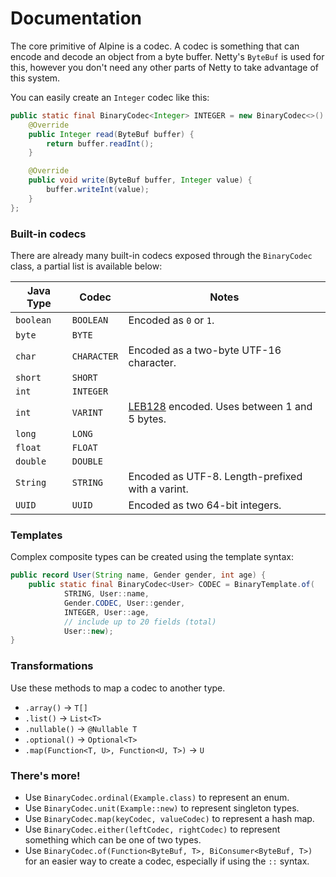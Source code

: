# Documentation
The core primitive of Alpine is a codec. A codec is something that can encode and decode an object from a byte buffer.
Netty's `ByteBuf` is used for this, however you don't need any other parts of Netty to take advantage of this system.

You can easily create an `Integer` codec like this:
```java
public static final BinaryCodec<Integer> INTEGER = new BinaryCodec<>() {
    @Override
    public Integer read(ByteBuf buffer) {
        return buffer.readInt();
    }

    @Override
    public void write(ByteBuf buffer, Integer value) {
        buffer.writeInt(value);
    }
};
```

### Built-in codecs
There are already many built-in codecs exposed through the `BinaryCodec` class, a partial list is available below:

| Java Type   | Codec             | Notes                                                                               |
|-------------|-------------------|-------------------------------------------------------------------------------------|
| `boolean`   | `BOOLEAN`         | Encoded as `0` or `1`.                                                              |
| `byte`      | `BYTE`            |                                                                                     |
| `char`      | `CHARACTER`       | Encoded as a two-byte UTF-16 character.                                             |
| `short`     | `SHORT`           |                                                                                     |
| `int`       | `INTEGER`         |                                                                                     |
| `int`       | `VARINT`          | [LEB128](https://en.wikipedia.org/wiki/LEB128) encoded. Uses between 1 and 5 bytes. |
| `long`      | `LONG`            |                                                                                     |
| `float`     | `FLOAT`           |                                                                                     |
| `double`    | `DOUBLE`          |                                                                                     |
| `String`    | `STRING`          | Encoded as UTF-8. Length-prefixed with a varint.                                    |
| `UUID`      | `UUID`            | Encoded as two 64-bit integers.                                                     |

### Templates
Complex composite types can be created using the template syntax:

```java
public record User(String name, Gender gender, int age) {
    public static final BinaryCodec<User> CODEC = BinaryTemplate.of(
            STRING, User::name,
            Gender.CODEC, User::gender,
            INTEGER, User::age,
            // include up to 20 fields (total)
            User::new);
}
```

### Transformations
Use these methods to map a codec to another type.
- `.array()` → `T[]`
- `.list()` → `List<T>`
- `.nullable()` → `@Nullable T`
- `.optional()` → `Optional<T>`
- `.map(Function<T, U>, Function<U, T>)` → `U`

### There's more!
- Use `BinaryCodec.ordinal(Example.class)` to represent an enum.
- Use `BinaryCodec.unit(Example::new)` to represent singleton types.
- Use `BinaryCodec.map(keyCodec, valueCodec)` to represent a hash map.
- Use `BinaryCodec.either(leftCodec, rightCodec)` to represent something which can be one of two types.
- Use `BinaryCodec.of(Function<ByteBuf, T>, BiConsumer<ByteBuf, T>)` for an easier way to create a codec, especially if using the `::` syntax.